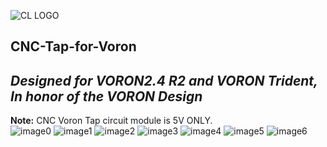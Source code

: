 ![CL LOGO]()
## CNC-Tap-for-Voron  


## *Designed for VORON2.4 R2 and VORON Trident, In honor of the VORON Design*  
**Note:** CNC Voron Tap circuit module is 5V ONLY.  
![image0](https://github.com/Chaoticlab/CNC-Tap-for-Voron/blob/137ce66c9b763fd7e65264a8a69a24abd347a168/Specifications/Dingtalk_20230325114254.jpg)
![image1](https://github.com/Chaoticlab/CNC-Tap-for-Voron/blob/137ce66c9b763fd7e65264a8a69a24abd347a168/Specifications/Product%20Specification_D2FP-FN2_2.png)
![image2](https://github.com/Chaoticlab/CNC-Tap-for-Voron/blob/137ce66c9b763fd7e65264a8a69a24abd347a168/Specifications/Product%20Specification_D2FP-FN2(1)_3.png)
![image3](https://github.com/Chaoticlab/CNC-Tap-for-Voron/blob/137ce66c9b763fd7e65264a8a69a24abd347a168/Specifications/Product%20Specification_D2FP-FN2(1)__4.png)
![image4](https://github.com/Chaoticlab/CNC-Tap-for-Voron/blob/137ce66c9b763fd7e65264a8a69a24abd347a168/Specifications/Product%20Specification_D2FP-FN2(1)_5.png)
![image5](https://github.com/Chaoticlab/CNC-Tap-for-Voron/blob/137ce66c9b763fd7e65264a8a69a24abd347a168/Specifications/Product%20Specification_D2FP-FN2(1)_6.png)
![image6](https://github.com/Chaoticlab/CNC-Tap-for-Voron/blob/137ce66c9b763fd7e65264a8a69a24abd347a168/Specifications/Product%20Specification_D2FP-FN2(1)_7.png)
